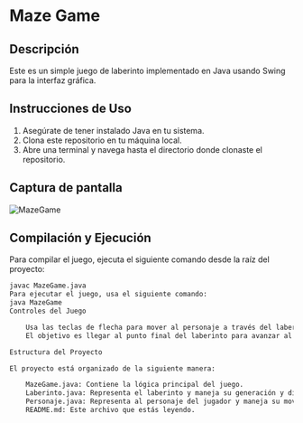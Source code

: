 # Maze Game

## Descripción
Este es un simple juego de laberinto implementado en Java usando Swing para la interfaz gráfica.

## Instrucciones de Uso
1. Asegúrate de tener instalado Java en tu sistema.
2. Clona este repositorio en tu máquina local.
3. Abre una terminal y navega hasta el directorio donde clonaste el repositorio.
   

## Captura de pantalla

![MazeGame](https://github.com/MiguelAntonioRS/MazeGame/assets/159189630/0e52c2e7-ffb6-47eb-aec7-f27c6765a122)


## Compilación y Ejecución
Para compilar el juego, ejecuta el siguiente comando desde la raíz del proyecto:
```bash
javac MazeGame.java
Para ejecutar el juego, usa el siguiente comando:
java MazeGame
Controles del Juego

    Usa las teclas de flecha para mover al personaje a través del laberinto.
    El objetivo es llegar al punto final del laberinto para avanzar al siguiente nivel.

Estructura del Proyecto

El proyecto está organizado de la siguiente manera:

    MazeGame.java: Contiene la lógica principal del juego.
    Laberinto.java: Representa el laberinto y maneja su generación y dibujo.
    Personaje.java: Representa al personaje del jugador y maneja su movimiento.
    README.md: Este archivo que estás leyendo.
```